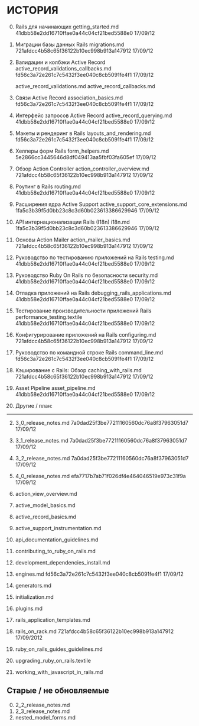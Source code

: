 # ИСТОРИЯ

00. Rails для начинающих
    getting_started.md
    41dbb58e2dd16710ffae0a44c04cf21bed5588e0
    17/09/12

01. Миграции базы данных Rails
    migrations.md
    721afdcc4b58c65f36122b10ec998b913a147912
    17/09/12

02. Валидации и колбэки Active Record
    active_record_validations_callbacks.md
    fd56c3a72e261c7c5432f3ee040c8cb5091fe4f1
    17/09/12

    active_record_validations.md
    active_record_callbacks.md

03. Связи Active Record
    association_basics.md
    fd56c3a72e261c7c5432f3ee040c8cb5091fe4f1
    17/09/12

04. Интерфейс запросов Active Record
    active_record_querying.md
    41dbb58e2dd16710ffae0a44c04cf21bed5588e0
    17/09/12

05. Макеты и рендеринг в Rails
    layouts_and_rendering.md
    fd56c3a72e261c7c5432f3ee040c8cb5091fe4f1
    17/09/12

06. Хелперы форм Rails
    form_helpers.md
    5e2866cc3445646d8df049413aa5fbf03fa605ef
    17/09/12

07. Обзор Action Controller
    action_controller_overview.md
    721afdcc4b58c65f36122b10ec998b913a147912
    17/09/12

08. Роутинг в Rails
    routing.md
    41dbb58e2dd16710ffae0a44c04cf21bed5588e0
    17/09/12

09. Расширения ядра Active Support
    active_support_core_extensions.md
    1fa5c3b39f5d0bb23c8c3d60b023613386629946
    17/09/12

10. API интернационализации Rails (I18n)
    i18n.md
    1fa5c3b39f5d0bb23c8c3d60b023613386629946
    17/09/12

11. Основы Action Mailer
    action_mailer_basics.md
    721afdcc4b58c65f36122b10ec998b913a147912
    17/09/12

12. Руководство по тестированию приложений на Rails
    testing.md
    41dbb58e2dd16710ffae0a44c04cf21bed5588e0
    17/09/12

13. Руководство Ruby On Rails по безопасности
    security.md
    41dbb58e2dd16710ffae0a44c04cf21bed5588e0
    17/09/12

14. Отладка приложений на Rails
    debugging_rails_applications.md
    41dbb58e2dd16710ffae0a44c04cf21bed5588e0
    17/09/12

15. Тестирование производительности приложений Rails
    performance_testing.textile
    41dbb58e2dd16710ffae0a44c04cf21bed5588e0
    17/09/12

16. Конфигурирование приложений на Rails
    configuring.md
    721afdcc4b58c65f36122b10ec998b913a147912
    17/09/12

17. Руководство по командной строке Rails
    command_line.md
    fd56c3a72e261c7c5432f3ee040c8cb5091fe4f1
    17/09/12

18. Кэширование с Rails: Обзор
    caching_with_rails.md
    721afdcc4b58c65f36122b10ec998b913a147912
    17/09/12

19. Asset Pipeline
    asset_pipeline.md
    41dbb58e2dd16710ffae0a44c04cf21bed5588e0
    17/09/12

99. Другие / план:
------------------

02. 3_0_release_notes.md
    7a0dad25f3be77211160560dc76a8f37963051d7
    17/09/12

03. 3_1_release_notes.md
    7a0dad25f3be77211160560dc76a8f37963051d7
    17/09/12

04. 3_2_release_notes.md
    7a0dad25f3be77211160560dc76a8f37963051d7
    17/09/12

05. 4_0_release_notes.md
    efa7717b7ab71f026df4e464046519e973c31f9a
    17/09/12

10. action_view_overview.md
12. active_model_basics.md
14. active_record_basics.md
18. active_support_instrumentation.md
20. api_documentation_guidelines.md
22. contributing_to_ruby_on_rails.md
23. development_dependencies_install.md

25. engines.md
    fd56c3a72e261c7c5432f3ee040c8cb5091fe4f1
    17/09/12

30. generators.md
35. initialization.md
45. plugins.md
50. rails_application_templates.md

55. rails_on_rack.md
    721afdcc4b58c65f36122b10ec998b913a147912
    17/09/2012

57. ruby_on_rails_guides_guidelines.md
60. upgrading_ruby_on_rails.textile
65. working_with_javascript_in_rails.md


Старые / не обновляемые
-----------------------

00. 2_2_release_notes.md
01. 2_3_release_notes.md
40. nested_model_forms.md
